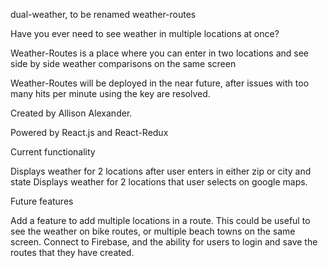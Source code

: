 dual-weather,  to be renamed weather-routes

Have you ever need to see weather in multiple locations at once?

Weather-Routes is a place where you can enter in two locations and see side by side weather comparisons on the same screen

Weather-Routes will be deployed in the near future, after issues with too many hits per minute using the key are resolved.

Created by Allison Alexander.

Powered by React.js and React-Redux

Current functionality

Displays weather for 2 locations after user enters in either zip or city and state
Displays weather for 2 locations that user selects on google maps.

Future features

Add a feature to add multiple locations in a route.  This could be useful to see the weather on bike routes, or multiple beach towns on the same screen.
Connect to Firebase, and the ability for users to login and save the routes that they have created.
